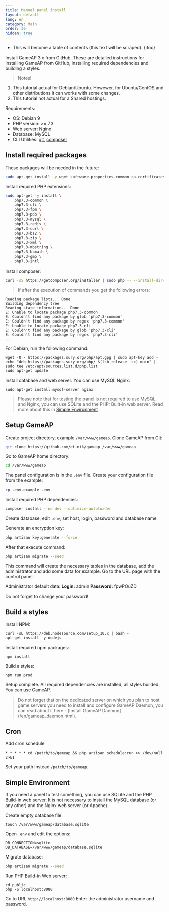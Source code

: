 ```yaml
---
title: Manual panel install
layout: default
lang: en
category: Main
order: 30
hidden: true
---
```


* This will become a table of contents (this text will be scraped).
{:toc}

Install GameAP 3.x from GitHub. These are detailed instructions for installing GameAP from GitHub, installing required dependencies and building a styles.

> Notes!
1. This tutorial actual for Debian/Ubuntu. Howewer, for Ubuntu/CentOS and other distributions it can works with some changes.
2. This tutorial not actual for a Shared hostings.

Requirements:
* OS: Debian 9
* PHP version: >= 7.3
* Web server: Nginx
* Database: MySQL
* CLI Utilities: [git](requirements.html#git), [composer](requirements.html#composer)

## Install required packages

These packages will be needed in the future:
```bash
sudo apt-get install -y wget software-properties-common ca-certificates apt-transport-https gnupg curl lsb-release
```

Install required PHP extensions:
```bash
sudo apt-get -y install \
    php7.3-common \
    php7.3-cli \
    php7.3-fpm \
    php7.3-pdo \
    php7.3-mysql \
    php7.3-redis \
    php7.3-curl \
    php7.3-bz2 \
    php7.3-zip \
    php7.3-xml \
    php7.3-mbstring \
    php7.3-bcmath \
    php7.3-gmp \
    php7.3-intl
```

Install composer:
```bash
curl -sS https://getcomposer.org/installer | sudo php -- --install-dir=/usr/local/bin --filename=composer
```

> If after the execution of commands you get the following errors:
```
Reading package lists... Done
Building dependency tree       
Reading state information... Done
E: Unable to locate package php7.3-common
E: Couldn't find any package by glob 'php7.3-common'
E: Couldn't find any package by regex 'php7.3-common'
E: Unable to locate package php7.3-cli
E: Couldn't find any package by glob 'php7.3-cli'
E: Couldn't find any package by regex 'php7.3-cli'
...
```
For Debian, run the following command:
```
wget -O - https://packages.sury.org/php/apt.gpg | sudo apt-key add -
echo "deb https://packages.sury.org/php/ $(lsb_release -sc) main" | sudo tee /etc/apt/sources.list.d/php.list
sudo apt-get update
```

Install database and web server. You can use MySQL Nginx:

```
sudo apt-get install mysql-server nginx
```

> Please note that for testing the panel is not required to use MySQL and Nginx, you can use SQLite and the PHP: Built-in web server.
Read more about this in [Simple Environment](#simple-environment)

## Setup GameAP

Create project directory, example `/var/www/gameap`. Clone GameAP from Git:
```bash
git clone https://github.com/et-nik/gameap /var/www/gameap
```

Go to GameAP home directory:

```bash
cd /var/www/gameap
```

The panel configuration is in the `.env` file. Create your configuration file from the example:
```bash
cp .env.example .env
```

Install required PHP dependencies:
```bash
composer install --no-dev --optimize-autoloader
```
Create database, edit `.env`, set host, login, password and database name

Generate an encryption key:
```bash
php artisan key:generate --force
```

After that execute command:
```bash
php artisan migrate --seed
```

This command will create the necessary tables in the database, add the administrator and add some data for example.
Go to the URL page with the control panel.

Administrator default data:
**Login:** admin
**Password:** fpwPOuZD

Do not forget to change your password!

## Build a styles

Install NPM:
```
curl -sL https://deb.nodesource.com/setup_10.x | bash -
apt-get install -y nodejs
```

Install required npm packages:
```
npm install
```

Build a styles:
```
npm run prod
```

Setup complete. All required dependencies are installed, all styles builded. You can use GameAP.

> Do not forget that on the dedicated server on which you plan to host game servers you need to install and configure GameAP Daemon, you can read about it here - [Install GameAP Daemon] (/en/gameap_daemon.html).

## Cron

Add cron schedule

```
* * * * * cd /patch/to/gameap && php artisan schedule:run >> /dev/null 2>&1
```

Set your path instead  `/patch/to/gameap`.

## Simple Environment

If you need a panel to test something, you can use SQLite and the PHP Build-in web server. It is not necessary to install the MySQL database (or any other) and the Nginx web server (or Apache).

Create empty database file:
```
touch /var/www/gameap/database.sqlite
```

Open `.env` and edit the options:
```
DB_CONNECTION=sqlite
DB_DATABASE=/var/www/gameap/database.sqlite
```

Migrate database:
```bash
php artisan migrate --seed
```

Run PHP Build-in Web server:
```
cd public
php -S localhost:8080
```

Go to URL `http://localhost:8080`
Enter the administrator username and password.
